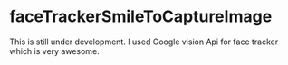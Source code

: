 # faceTrackerSmileToCaptureImage
This is still under development. I used Google vision Api for face tracker which is very awesome.
